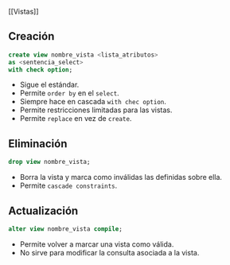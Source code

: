 [[Vistas]]

## Creación
```sql
create view nombre_vista <lista_atributos>
as <sentencia_select>
with check option;
```

+ Sigue el estándar.
+ Permite `order by` en el `select`.
+ Siempre hace en cascada `with chec option`.
+ Permite restricciones limitadas para las vistas.
+ Permite `replace` en vez de `create`.

## Eliminación
```sql
drop view nombre_vista;
```

+ Borra la vista y marca como inválidas las definidas sobre ella.
+ Permite `cascade constraints`.

## Actualización
```sql
alter view nombre_vista compile;
```

+ Permite volver a marcar una vista como válida.
+ No sirve para modificar la consulta asociada a la vista.


